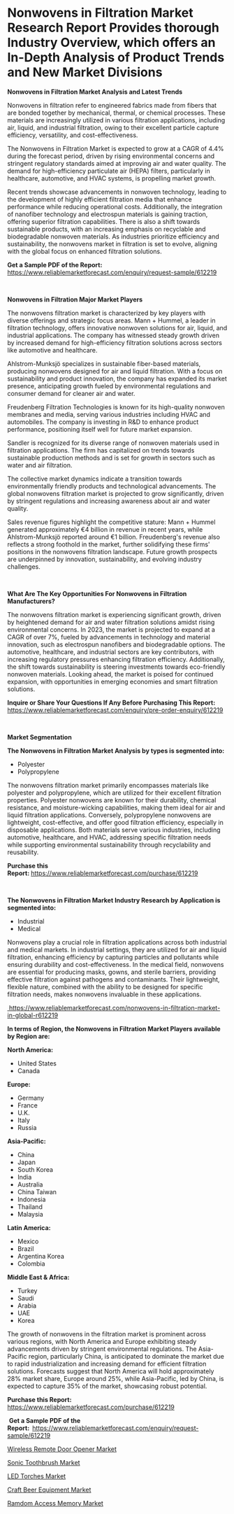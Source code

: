 <p><h1>Nonwovens in Filtration Market Research Report Provides thorough Industry Overview, which offers an In-Depth Analysis of Product Trends and New Market Divisions</h1></p><p><strong>Nonwovens in Filtration Market Analysis and Latest Trends</strong></p>
<p><p>Nonwovens in filtration refer to engineered fabrics made from fibers that are bonded together by mechanical, thermal, or chemical processes. These materials are increasingly utilized in various filtration applications, including air, liquid, and industrial filtration, owing to their excellent particle capture efficiency, versatility, and cost-effectiveness. </p><p>The Nonwovens in Filtration Market is expected to grow at a CAGR of 4.4% during the forecast period, driven by rising environmental concerns and stringent regulatory standards aimed at improving air and water quality. The demand for high-efficiency particulate air (HEPA) filters, particularly in healthcare, automotive, and HVAC systems, is propelling market growth. </p><p>Recent trends showcase advancements in nonwoven technology, leading to the development of highly efficient filtration media that enhance performance while reducing operational costs. Additionally, the integration of nanofiber technology and electrospun materials is gaining traction, offering superior filtration capabilities. There is also a shift towards sustainable products, with an increasing emphasis on recyclable and biodegradable nonwoven materials. As industries prioritize efficiency and sustainability, the nonwovens market in filtration is set to evolve, aligning with the global focus on enhanced filtration solutions.</p></p>
<p><strong>Get a Sample PDF of the Report:&nbsp;</strong> <a href="https://www.reliablemarketforecast.com/enquiry/request-sample/612219?utm_campaign=1117&utm_medium=2&utm_source=Github&utm_content=ia&utm_term=29092024&utm_id=nonwovens-in-filtration">https://www.reliablemarketforecast.com/enquiry/request-sample/612219</a></p>
<p>&nbsp;</p>
<p><strong>Nonwovens in Filtration Major Market Players</strong></p>
<p><p>The nonwovens filtration market is characterized by key players with diverse offerings and strategic focus areas. Mann + Hummel, a leader in filtration technology, offers innovative nonwoven solutions for air, liquid, and industrial applications. The company has witnessed steady growth driven by increased demand for high-efficiency filtration solutions across sectors like automotive and healthcare.</p><p>Ahlstrom-Munksjö specializes in sustainable fiber-based materials, producing nonwovens designed for air and liquid filtration. With a focus on sustainability and product innovation, the company has expanded its market presence, anticipating growth fueled by environmental regulations and consumer demand for cleaner air and water.</p><p>Freudenberg Filtration Technologies is known for its high-quality nonwoven membranes and media, serving various industries including HVAC and automobiles. The company is investing in R&D to enhance product performance, positioning itself well for future market expansion. </p><p>Sandler is recognized for its diverse range of nonwoven materials used in filtration applications. The firm has capitalized on trends towards sustainable production methods and is set for growth in sectors such as water and air filtration.</p><p>The collective market dynamics indicate a transition towards environmentally friendly products and technological advancements. The global nonwovens filtration market is projected to grow significantly, driven by stringent regulations and increasing awareness about air and water quality.</p><p>Sales revenue figures highlight the competitive stature: Mann + Hummel generated approximately €4 billion in revenue in recent years, while Ahlstrom-Munksjö reported around €1 billion. Freudenberg's revenue also reflects a strong foothold in the market, further solidifying these firms' positions in the nonwovens filtration landscape. Future growth prospects are underpinned by innovation, sustainability, and evolving industry challenges.</p></p>
<p>&nbsp;</p>
<p><strong>What Are The Key Opportunities For Nonwovens in Filtration Manufacturers?</strong></p>
<p><p>The nonwovens filtration market is experiencing significant growth, driven by heightened demand for air and water filtration solutions amidst rising environmental concerns. In 2023, the market is projected to expand at a CAGR of over 7%, fueled by advancements in technology and material innovation, such as electrospun nanofibers and biodegradable options. The automotive, healthcare, and industrial sectors are key contributors, with increasing regulatory pressures enhancing filtration efficiency. Additionally, the shift towards sustainability is steering investments towards eco-friendly nonwoven materials. Looking ahead, the market is poised for continued expansion, with opportunities in emerging economies and smart filtration solutions.</p></p>
<p><strong>Inquire or Share Your Questions If Any Before Purchasing This Report:</strong> <a href="https://www.reliablemarketforecast.com/enquiry/pre-order-enquiry/612219?utm_campaign=1117&utm_medium=2&utm_source=Github&utm_content=ia&utm_term=29092024&utm_id=nonwovens-in-filtration">https://www.reliablemarketforecast.com/enquiry/pre-order-enquiry/612219</a></p>
<p>&nbsp;</p>
<p><strong>Market Segmentation</strong></p>
<p><strong>The Nonwovens in Filtration Market Analysis by types is segmented into:</strong></p>
<p><ul><li>Polyester</li><li>Polypropylene</li></ul></p>
<p><p>The nonwovens filtration market primarily encompasses materials like polyester and polypropylene, which are utilized for their excellent filtration properties. Polyester nonwovens are known for their durability, chemical resistance, and moisture-wicking capabilities, making them ideal for air and liquid filtration applications. Conversely, polypropylene nonwovens are lightweight, cost-effective, and offer good filtration efficiency, especially in disposable applications. Both materials serve various industries, including automotive, healthcare, and HVAC, addressing specific filtration needs while supporting environmental sustainability through recyclability and reusability.</p></p>
<p><strong>Purchase this Report:&nbsp;</strong><a href="https://www.reliablemarketforecast.com/purchase/612219?utm_campaign=1117&utm_medium=2&utm_source=Github&utm_content=ia&utm_term=29092024&utm_id=nonwovens-in-filtration">https://www.reliablemarketforecast.com/purchase/612219</a></p>
<p>&nbsp;</p>
<p><strong>The Nonwovens in Filtration Market Industry Research by Application is segmented into:</strong></p>
<p><ul><li>Industrial</li><li>Medical</li></ul></p>
<p><p>Nonwovens play a crucial role in filtration applications across both industrial and medical markets. In industrial settings, they are utilized for air and liquid filtration, enhancing efficiency by capturing particles and pollutants while ensuring durability and cost-effectiveness. In the medical field, nonwovens are essential for producing masks, gowns, and sterile barriers, providing effective filtration against pathogens and contaminants. Their lightweight, flexible nature, combined with the ability to be designed for specific filtration needs, makes nonwovens invaluable in these applications.</p></p>
<p><a href="https://www.reliablemarketforecast.com/nonwovens-in-filtration-market-in-global-r612219?utm_campaign=1117&utm_medium=2&utm_source=Github&utm_content=ia&utm_term=29092024&utm_id=nonwovens-in-filtration">&nbsp;https://www.reliablemarketforecast.com/nonwovens-in-filtration-market-in-global-r612219</a></p>
<p><strong>In terms of Region, the Nonwovens in Filtration Market Players available by Region are:</strong></p>
<p>
    <p> <strong> North America: </strong>
        <ul>
            <li>United States</li>
            <li>Canada</li>
        </ul>
        </p> 
    <p> <strong> Europe: </strong>
        <ul>
            <li>Germany</li>
            <li>France</li>
            <li>U.K.</li>
            <li>Italy</li>
            <li>Russia</li>
        </ul>
        </p> 
    <p> <strong> Asia-Pacific: </strong>
        <ul>
            <li>China</li>
            <li>Japan</li>
            <li>South Korea</li>
            <li>India</li>
            <li>Australia</li>
            <li>China Taiwan</li>
            <li>Indonesia</li>
            <li>Thailand</li>
            <li>Malaysia</li>
        </ul>
        </p> 
    <p> <strong> Latin America: </strong>
        <ul>
            <li>Mexico</li>
            <li>Brazil</li>
            <li>Argentina Korea</li>
            <li>Colombia</li>
        </ul>
        </p> 
    <p> <strong> Middle East & Africa: </strong>
        <ul>
            <li>Turkey</li>
            <li>Saudi</li>
            <li>Arabia</li>
            <li>UAE</li>
            <li>Korea</li>
        </ul>
    </p>
    </p>
<p><p>The growth of nonwovens in the filtration market is prominent across various regions, with North America and Europe exhibiting steady advancements driven by stringent environmental regulations. The Asia-Pacific region, particularly China, is anticipated to dominate the market due to rapid industrialization and increasing demand for efficient filtration solutions. Forecasts suggest that North America will hold approximately 28% market share, Europe around 25%, while Asia-Pacific, led by China, is expected to capture 35% of the market, showcasing robust potential.</p></p>
<p><strong>Purchase this Report: </strong><a href="https://www.reliablemarketforecast.com/purchase/612219?utm_campaign=1117&utm_medium=2&utm_source=Github&utm_content=ia&utm_term=29092024&utm_id=nonwovens-in-filtration">https://www.reliablemarketforecast.com/purchase/612219</a></p>
<p>&nbsp;<strong>Get a Sample PDF of the Report:&nbsp;&nbsp;</strong><a href="https://www.reliablemarketforecast.com/enquiry/request-sample/612219?utm_campaign=1117&utm_medium=2&utm_source=Github&utm_content=ia&utm_term=29092024&utm_id=nonwovens-in-filtration">https://www.reliablemarketforecast.com/enquiry/request-sample/612219</a></p>
<p><strong></strong></p>
<p><p><a href="https://issuu.com/reportprime-2/docs/wireless-remote-door-opener-market-_f89ca1e162a4f0?utm_campaign=1117&utm_medium=2&utm_source=Github&utm_content=ia&utm_term=29092024&utm_id=nonwovens-in-filtration">Wireless Remote Door Opener Market</a></p><p><a href="https://www.linkedin.com/pulse/global-perspectives-sonic-toothbrush-market-trends-ecrsc?utm_campaign=1117&utm_medium=2&utm_source=Github&utm_content=ia&utm_term=29092024&utm_id=nonwovens-in-filtration">Sonic Toothbrush Market</a></p><p><a href="https://www.linkedin.com/pulse/led-torches-market-global-regional-analysis-focus-8q8hc?utm_campaign=1117&utm_medium=2&utm_source=Github&utm_content=ia&utm_term=29092024&utm_id=nonwovens-in-filtration">LED Torches Market</a></p><p><a href="https://www.linkedin.com/pulse/global-market-pulse-trends-growth-analysis-craft-beer-equipment-d5sle?utm_campaign=1117&utm_medium=2&utm_source=Github&utm_content=ia&utm_term=29092024&utm_id=nonwovens-in-filtration">Craft Beer Equipment Market</a></p><p><a href="https://issuu.com/reportprime-2/docs/ramdom-access-memory-market-size-20_942310dc65b80d?utm_campaign=1117&utm_medium=2&utm_source=Github&utm_content=ia&utm_term=29092024&utm_id=nonwovens-in-filtration">Ramdom Access Memory Market</a></p></p>